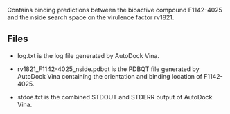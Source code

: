 Contains binding predictions between the bioactive compound F1142-4025 and the nside search space on the virulence factor rv1821.

## Files

- log.txt is the log file generated by AutoDock Vina.

- rv1821_F1142-4025_nside.pdbqt is the PDBQT file generated by AutoDock Vina containing the orientation and binding location of F1142-4025.

- stdoe.txt is the combined STDOUT and STDERR output of AutoDock Vina.

